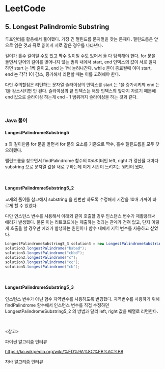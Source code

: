 # LeetCode

## 5. Longest Palindromic Substring

투포인터를 활용해서 풀이했다. 가장 긴 팰린드롬 문자열을 찾는 문제다. 팰린드롬은 앞으로 읽은 것과 뒤로 읽어게 서로 같은 경우를 나타낸다.

길이가 홀수 길이일 수도 있고 짝수 길이일 수도 있어서 둘 다 탐색해야 한다. for 문을 돌면서 단어의 길이를 벗어나지 않는 범위 내에서 start, end 인덱스의 값이 서로 일치하면 start 는 1씩 줄이고, end 는 1씩 늘려나간다. while 문이 종료될때 이미 start, end 는 각각 1이 감소, 증가해서 리턴할 때는 이를 고려해야 한다. 

다만 주의할점은 리턴하는 문자열 슬라이싱의 인덱스를 start 는 1을 증가시키되 end 는 1을 감소시키면 안 된다. 슬라이싱의 끝 인덱스는 해당 인덱스의 앞까지 자르기 때문에 end 값으로 슬라이싱 하는게 end - 1 범위까지 슬라이싱을 하는 것과 같다.

<br>

### Java 풀이

#### LongestPalindromeSubstring5 

s 의 길이만큼 for 문을 돌면서 for 문의 요소를 기준으로 짝수, 홀수 팰린드롬을 모두 찾으려했다. 

팰린드롬을 찾으면서 findPalindrome 함수의 파라미터인 left, right 가 갱신될 때마다 substring 으로 문자열 값을 새로 구하는데 이게 시간이 느려지는 원인이 됐다.

<br>

#### LongestPalindromeSubstring5_2

교재의 풀이를 참고해서 substring 을 한번만 하도록 수정해서 시간을 10배 가까이 빠르게 할 수 있었다.

다만 인스턴스 변수를 사용해서 아래와 같이 호출할 경우 인스턴스 변수가 재활용돼서 에러가 발생했다. 물론 이는 리트코드에는 제출하는 것과는 관계가 전혀 없고, 단지 이렇게 호출을 할 경우만 에러가 발생하는 원인이나 함수 내에서 지역 변수를 사용하고 싶었다.

```java
LongestPalindromeSubstring5_3 solution3 = new LongestPalindromeSubstring5_3();
solution3.longestPalindrome("babad");
solution3.longestPalindrome("cbbd");
solution3.longestPalindrome("c");
solution3.longestPalindrome("cc");
solution3.longestPalindrome("cb");
```

<br>

#### LongestPalindromeSubstring5_3

인스턴스 변수가 아닌 함수 지역변수를 사용하도록 변경했다. 지역변수를 사용하기 위해 findPalindrome 함수에서 인스턴스 변수를 직접 수정하던 LongestPalindromeSubstring5_2 의 방법과 달리 left, right 값을 배열로 리턴한다.

<br>

<참고>

파이썬 알고리즘 인터뷰

https://ko.wikipedia.org/wiki/%ED%9A%8C%EB%AC%B8

자바 알고리즘 인터뷰

